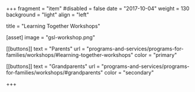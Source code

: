 +++
fragment = "item"
#disabled = false
date = "2017-10-04"
weight = 130
background = "light"
align = "left"

title = "Learning Together Workshops"

[asset]
  image = "gsl-workshop.png"
  
[[buttons]]
  text = "Parents"
  url = "programs-and-services/programs-for-families/workshops/#learning-together-workshops"
  color = "primary"
  
[[buttons]]
  text = "Grandparents"
  url = "programs-and-services/programs-for-families/workshops/#grandparents"
  color = "secondary"
  
+++


  



